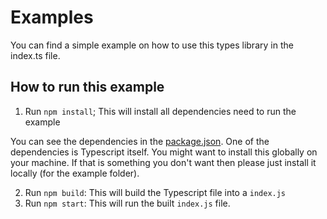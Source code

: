 # Examples

You can find a simple example on how to use this types library in the index.ts file.

## How to run this example

1. Run `npm install`; This will install all dependencies need to run the example

  You can see the dependencies in the [package.json](package.json). One of the dependencies is Typescript itself. You might want to install this globally on your machine. If that is something you don't want then please just install it locally (for the example folder).

2. Run `npm build`: This will build the Typescript file into a `index.js`
3. Run `npm start`: This will run the built `index.js` file.
